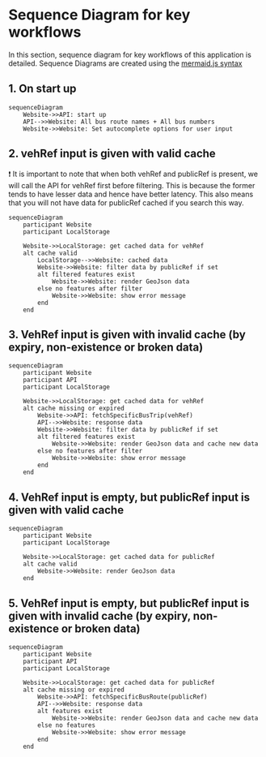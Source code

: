 
# Sequence Diagram for key workflows

In this section, sequence diagram for key workflows of this application is detailed. Sequence Diagrams are created using the [mermaid.js syntax](https://mermaid.js.org/syntax/sequenceDiagram.html)

## 1. On start up
```mermaid
sequenceDiagram
    Website->>API: start up
    API-->>Website: All bus route names + All bus numbers
    Website->>Website: Set autocomplete options for user input
```

## 2. vehRef input is given with valid cache

:exclamation: It is important to note that when both vehRef and publicRef is present, we will call the API for vehRef first before filtering. This is because the former tends to have lesser data and hence have better latency. This also means that you will not have data for publicRef cached if you search this way.

```mermaid 
sequenceDiagram
    participant Website
    participant LocalStorage

    Website->>LocalStorage: get cached data for vehRef
    alt cache valid
        LocalStorage-->>Website: cached data
        Website->>Website: filter data by publicRef if set
        alt filtered features exist
            Website->>Website: render GeoJson data
        else no features after filter
            Website->>Website: show error message
        end
    end
```

## 3. VehRef input is given with invalid cache (by expiry, non-existence or broken data)

```mermaid
sequenceDiagram
    participant Website
    participant API
    participant LocalStorage

    Website->>LocalStorage: get cached data for vehRef
    alt cache missing or expired
        Website->>API: fetchSpecificBusTrip(vehRef)
        API-->>Website: response data
        Website->>Website: filter data by publicRef if set
        alt filtered features exist
            Website->>Website: render GeoJson data and cache new data
        else no features after filter
            Website->>Website: show error message
        end
    end

```

## 4. VehRef input is empty, but publicRef input is given with valid cache

```mermaid
sequenceDiagram
    participant Website
    participant LocalStorage

    Website->>LocalStorage: get cached data for publicRef
    alt cache valid
        Website->>Website: render GeoJson data
    end
```

## 5. VehRef input is empty, but publicRef input is given with invalid cache (by expiry, non-existence or broken data)

```mermaid
sequenceDiagram
    participant Website
    participant API
    participant LocalStorage

    Website->>LocalStorage: get cached data for publicRef
    alt cache missing or expired
        Website->>API: fetchSpecificBusRoute(publicRef)
        API-->>Website: response data
        alt features exist
            Website->>Website: render GeoJson data and cache new data
        else no features
            Website->>Website: show error message
        end
    end
```